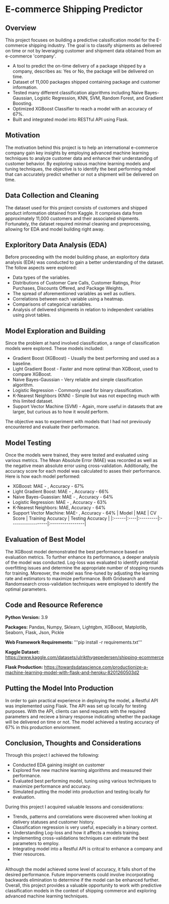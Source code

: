 # E-commerce Shipping Predictor
## Overview
This project focuses on building a predictive calssification model for the E-commerce shipping industry. The goal is to classify shipments as delivered on time or not by leveraging customer and shipment data obtained from an e-commerce 'company'. 
* A tool to predict the on-time delivery of a package shipped by a company, describes as: Yes or No, the package will be delivered on time.
* Dataset of 11,000 packages shipped containing package and customer information.
* Tested many different classification algorithms including Naive Bayes-Gaussian, Logistic Regression, KNN, SVM, Random Forest, and Gradient Boosting.
* Optimized XGBoost Classifier to reach a model with an accuracy of 67%.
* Built and integrated model into RESTful API using Flask.

## Motivation
The motivation behind this project is to help an international e-commerce company gain key insights by employing advanced machine learning techniques to analyze customer data and enhance their understanding of customer behavior. By exploring vaious machine learning models and tuning techniques, the objective is to identify the best performing mdoel that can accurately predict whether or not a shipment will be delivered on time. 

## Data Collection and Cleaning
The dataset used for this project consists of customers and shipped product information obtained from Kaggle. It comprises data from approximately 11,000 customers and their associated shipments. Fortunately, the dataset required minimal cleaning and preprocessing, allowing for EDA and model building right away.

## Exploritory Data Analysis (EDA)
Before proceeding with the model building phase, an exploritory data analysis (EDA) was conducted to gain a better understanding of the dataset. 
The follow aspects were explored:
* Data types of the variables.
* Distributions of Customer Care Calls, Customer Ratings, Prior Purchases, Discounts Offered, and Package Weights.
* The spread of aforementioned variables as well as outliers.
* Correlations between each variable using a heatmap.
* Comparisons of categorical variables.
* Analysis of delivered shipments in relation to independent variables using pivot tables.

## Model Exploration and Building
Since the problem at hand involved classification, a range of classification models were explored.
These models included:
* Gradient Boost (XGBoost) - Usually the best performing and used as a baseline.
* Light Gradient Boost - Faster and more optimal than XGBoost, used to compare XGBoost.
*  Naive Bayes-Gaussian - Very reliable and simple classification algorithm.
*  Logistic Regression - Commonly used for binary classification.
*  K-Nearest Neighbors (KNN) - Simple but was not expecting much with this limited dataset.
*  Support Vector Machine (SVM) - Again, more useful in datasets that are larger, but curious as to how it would perform.

The objective was to experiment with models that I had not previously encountered and evaluate their performance. 

## Model Testing
Once the models were trained, they were tested and evaluated using various metrics. The Mean Absolute Error (MAE) was recorded as well as the negative mean absolute error using cross-validation. Additionally, the accuracy score for each model was calculated to asses their performance.
Here is how each model performed:
* XGBoost: MAE - , Accuracy - 67%
* Light Gradient Boost: MAE - , Accuracy - 66%
* Naive Bayes-Guassian: MAE - , Accuracy - 64%
* Logistic Regression: MAE - , Accuracy - 63%
* K-Nearest Neighbors: MAE, Accuracy - 64%
* Support Vector Machine: MAE- , Accuracy - 64%
| Model | MAE | CV Score | Training Accuracy | Testing Accuracy |
|:------|:----|:---------|:------------------|:-----------------|

## Evaluation of Best Model
The XGBoost model demonstrated the best performance based on evaluation metrics. To further enhance its performance, a deeper analysis of the model was conducted. Log-loss was evaluated to identify potential overfitting issues and determine the appropriate number of stopping rounds for training. Moreover,
the model was fine-tuned by adjusting the learning rate and estimators to maximize performance. Both Gridsearch and Randomsearch cross-validation techniques were employed to identify the optimal parameters.

## Code and Resource Reference
**Python Version:** 3.9

**Packages:** Pandas, Numpy, Sklearn, Lightgbm, XGBoost, Matplotlib, Seaborn, Flask, Json, Pickle

**Web Framework Requirements:** '''pip install -r requirements.txt'''

**Kaggle Dataset:** https://www.kaggle.com/datasets/ulrikthygepedersen/shipping-ecommerce

**Flask Production:** https://towardsdatascience.com/productionize-a-machine-learning-model-with-flask-and-heroku-8201260503d2

## Putting the Model Into Production
In order to gain practical experience in deploying the model, a Restful API was implemented using Flask. The API was set up locally for testing purposes. With the API, clients can send requests with the required parameters and recieve a binary response indicating whether the package will be delivered on time or not. The model achieved a testing accuracy of 67% in this production enviornment.

## Conclusion, Thoughts and Considerations
Through this project I achieved the following:
* Conducted EDA gaining insight on customer
* Explored five new machine learning algorithms and measured their performance.
* Evaluated best performing model, tuning using various techniques to maximize performance and accuracy.
* Simulated putting the model into production and testing locally for evaluation. 

During this project I acquired valuable lessons and considerations:
* Trends, patterns and correlations were discovered when looking at delivery statuses and customer history.
* Classification regression is very useful, especially in a binary context. 
* Understanding Log-loss and how it affects a models training.
* Implementing cross-validations techniques can estimate the best parameters to employ.
* Integrating model into a Restful API is critcal to enhance a company and thier resources. 
* 
Although the model achieved some level of accuracy, it falls short of the desired performance. Future imporvements could involve incorporating backwards elimination to determine if the model can be enhanced further. Overall, this project provides a valuable opportunity to work with predictive classification models in the context of shipping commerce and exploring advanced machine learning techniques. 
